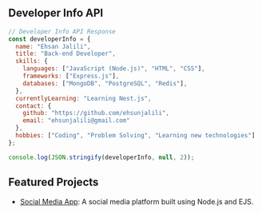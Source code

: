 ## Developer Info API

```js
// Developer Info API Response
const developerInfo = {
  name: "Ehsan Jalili",
  title: "Back-end Developer",
  skills: {
    languages: ["JavaScript (Node.js)", "HTML", "CSS"],
    frameworks: ["Express.js"],
    databases: ["MongoDB", "PostgreSQL", "Redis"],
  },
  currentlyLearning: "Learning Nest.js",
  contact: {
    github: "https://github.com/ehsunjalili",
    email: "ehsunjalili@gmail.com"
  },
  hobbies: ["Coding", "Problem Solving", "Learning new technologies"]
};

console.log(JSON.stringify(developerInfo, null, 2));
```

## Featured Projects
- [Social Media App](https://github.com/ehsunjalili/social-media): A social media platform built using Node.js and EJS.
